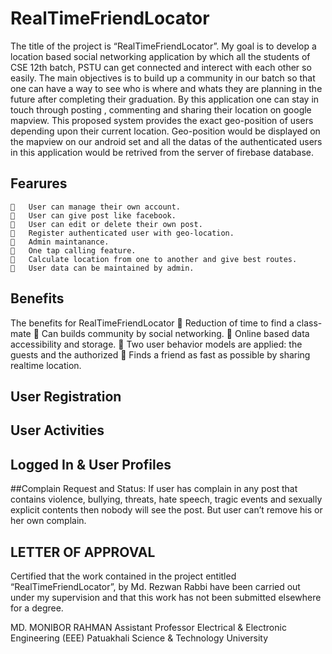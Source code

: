 # RealTimeFriendLocator
<p>The title of the project is “RealTimeFriendLocator”. My goal is to develop a location based social networking application by which all the students of CSE 12th batch, PSTU can get connected and interect with each other so easily. The main objectives is to build up a community in our batch so that one can have a way to see who is where and whats they are planning in the future after completing their graduation. By this application one can stay in touch through posting , commenting and sharing their location on google mapview.
This proposed system provides the exact geo-position of users depending upon their current location. Geo-position would be displayed on the mapview on our android set and all the datas of the authenticated users in this application would be retrived from the server of firebase database. 
</p>


## Fearures
    	User can manage their own account.
    	User can give post like facebook.
    	User can edit or delete their own post.
    	Register authenticated user with geo-location.
    	Admin maintanance.
    	One tap calling feature. 
    	Calculate location from one to another and give best routes.
    	User data can be maintained by admin.
    
## Benefits   
The benefits for RealTimeFriendLocator
    	Reduction of time to find a class-mate
    	Can builds community by social networking.
    	Online based data accessibility and storage.
    	Two user behavior models are applied: the guests and the authorized
    	Finds a friend as fast as possible by sharing realtime location.

## User Registration



## User Activities

## Logged In & User Profiles

##Complain Request and Status:
If user has complain in any post that contains violence, bullying, threats, hate speech, tragic events and sexually explicit contents then nobody will see the post. But user can’t remove his or her own complain.



## LETTER OF APPROVAL
Certified that the work contained in the project entitled “RealTimeFriendLocator”, by Md. Rezwan Rabbi have been carried out under my supervision and that this work has not been submitted elsewhere for a degree.

MD. MONIBOR RAHMAN
Assistant Professor
Electrical & Electronic Engineering (EEE) 
Patuakhali Science & Technology University

